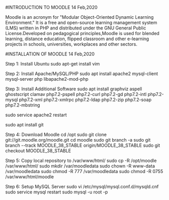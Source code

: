 #INTRODUCTION TO MOODLE
14 Feb,2020

Moodle is an acronym for "Modular Object-Oriented Dynamic Learning Environment." It is a free and open-source learning management system (LMS) written in PHP and distributed under the GNU General Public License.Developed on pedagogical principles,Moodle is used for blended learning, distance education, flipped classroom and other e-learning projects in schools, universities, workplaces and other sectors.

#INSTALLATION OF MOODLE
14 Feb,2020

Step 1: Install Ubuntu sudo apt-get install vim

Step 2: Install Apache/MySQL/PHP sudo apt install apache2 mysql-client mysql-server php libapache2-mod-php

Step 3: Install Additional Software sudo apt install graphviz aspell ghostscript clamav php7.2-pspell php7.2-curl php7.2-gd php7.2-intl php7.2-mysql php7.2-xml php7.2-xmlrpc php7.2-ldap php7.2-zip php7.2-soap php7.2-mbstring

sudo service apache2 restart

sudo apt install git

Step 4: Download Moodle cd /opt sudo git clone git://git.moodle.org/moodle.git cd moodle sudo git branch -a sudo git branch --track MOODLE_38_STABLE origin/MOODLE_38_STABLE sudo git checkout MOODLE_38_STABLE

Step 5: Copy local repository to /var/www/html/ sudo cp -R /opt/moodle /var/www/html/ sudo mkdir /var/moodledata sudo chown -R www-data /var/moodledata sudo chmod -R 777 /var/moodledata sudo chmod -R 0755 /var/www/html/moodle

Step 6: Setup MySQL Server sudo vi /etc/mysql/mysql.conf.d/mysqld.cnf sudo service mysql restart sudo mysql -u root -p

